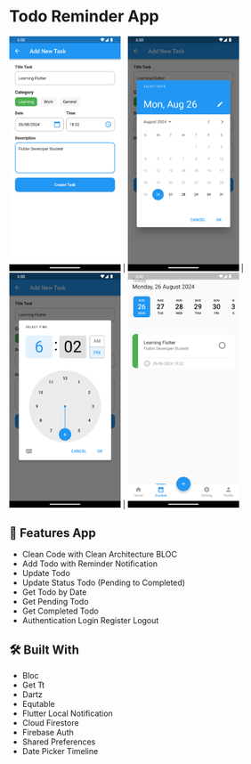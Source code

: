 # Todo Reminder App

<img src="screenshots/ss_1.png" width=200/> | <img src="screenshots/ss_2.png" width=200/>  | <img src="screenshots/ss_3.png" width=200/> | <img src="screenshots/ss_4.png" width=200/>

## :tada: Features App
- Clean Code with Clean Architecture BLOC
- Add Todo with Reminder Notification
- Update Todo
- Update Status Todo (Pending to Completed)
- Get Todo by Date
- Get Pending Todo
- Get Completed Todo
- Authentication Login Register Logout

## :hammer_and_wrench: Built With
- Bloc
- Get Tt
- Dartz
- Equtable
- Flutter Local Notification
- Cloud Firestore
- Firebase Auth
- Shared Preferences
- Date Picker Timeline

